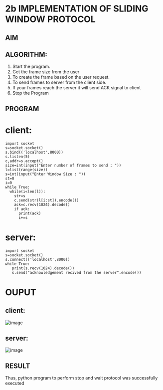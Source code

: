 # 2b IMPLEMENTATION OF SLIDING WINDOW PROTOCOL
## AIM
## ALGORITHM:
1. Start the program.
2. Get the frame size from the user
3. To create the frame based on the user request.
4. To send frames to server from the client side.
5. If your frames reach the server it will send ACK signal to client
6. Stop the Program
## PROGRAM
# client:
```
import socket
s=socket.socket()
s.bind(('localhost',8000))
s.listen(5)
c,addr=s.accept()
size=int(input("Enter number of frames to send : "))
l=list(range(size))
s=int(input("Enter Window Size : "))
st=0
i=0
while True:
  while(i<len(l)):
    st+=s
    c.send(str(l[i:st]).encode())
    ack=c.recv(1024).decode()
    if ack:
      print(ack)
      i+=s
```
# server:
```
import socket
s=socket.socket()
s.connect(('localhost',8000))
while True: 
   print(s.recv(1024).decode())
   s.send("acknowledgement recived from the server".encode())
```
# OUPUT
## client:
![image](https://github.com/AasrithSairam/2b_SLIDING_WINDOW_PROTOCOL/assets/139331438/1f639dec-01ad-4203-9e92-751cbda851a1)
## server:
![image](https://github.com/AasrithSairam/2b_SLIDING_WINDOW_PROTOCOL/assets/139331438/219faca4-1c07-43cc-9e4d-625d317ad69c)

## RESULT
Thus, python program to perform stop and wait protocol was successfully executed
